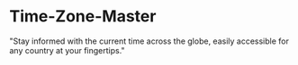 # Time-Zone-Master
 "Stay informed with the current time across the globe, easily accessible for any country at your fingertips."

